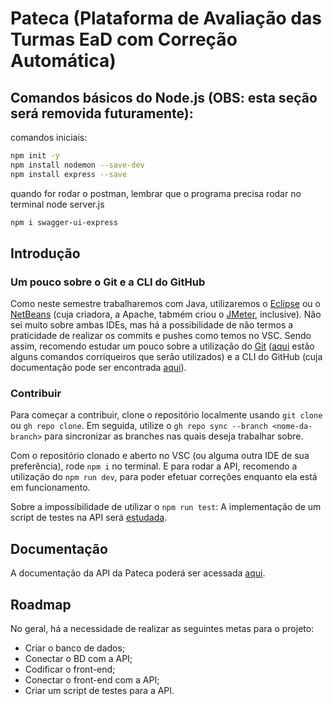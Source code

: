 # Pateca (Plataforma de Avaliação das Turmas EaD com Correção Automática)

## Comandos básicos do Node.js (OBS: esta seção será removida futuramente):

comandos iniciais:

```bash
npm init -y
npm install nodemon --save-dev
npm install express --save
```
quando for rodar o postman, lembrar que o programa precisa rodar no terminal
node server.js

```bash
npm i swagger-ui-express
```

## Introdução

### Um pouco sobre o Git e a CLI do GitHub

Como neste semestre trabalharemos com Java, utilizaremos o [Eclipse](https://eclipseide.org/) ou o [NetBeans](https://netbeans.apache.org/front/main/) (cuja criadora, a Apache, tabmém criou o [JMeter](https://jmeter.apache.org/), inclusive). Não sei muito sobre ambas IDEs, mas há a possibilidade de não termos a praticidade de realizar os commits e pushes como temos no VSC. Sendo assim, recomendo estudar um pouco sobre a utilização do [Git](https://git-scm.com/doc) ([aqui](https://www.linkedin.com/feed/update/urn:li:activity:7108519059184336896/) estão alguns comandos corriqueiros que serão utilizados) e a CLI do GitHub (cuja documentação pode ser encontrada [aqui](https://cli.github.com/manual/gh)).

### Contribuir

Para começar a contribuir, clone o repositório localmente usando `git clone` ou `gh repo clone`. Em seguida, utilize o `gh repo sync --branch <nome-da-branch>` para sincronizar as branches nas quais deseja trabalhar sobre.

Com o repositório clonado e aberto no VSC (ou alguma outra IDE de sua preferência), rode `npm i` no terminal. E para rodar a API, recomendo a utilização do `npm run dev`, para poder efetuar correções enquanto ela está em funcionamento.

Sobre a impossibilidade de utilizar o `npm run test`: A implementação de um script de testes na API será [estudada](https://jestjs.io/docs/getting-started).

## Documentação

A documentação da API da Pateca poderá ser acessada [aqui](https://pi-pateca.onrender.com/DOCS/).

## Roadmap

No geral, há a necessidade de realizar as seguintes metas para o projeto:

- Criar o banco de dados;
- Conectar o BD com a API;
- Codificar o front-end;
- Conectar o front-end com a API;
- Criar um script de testes para a API.